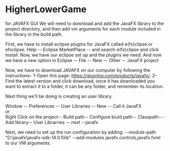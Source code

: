 # HigherLowerGame
for JAVAFX GUI
We will need to download and add the JavaFX library to the project directory, and then add vm arguments for each module included in the library in the build path.

First, we have to install eclipse plugins for JavaFX called e(fx)clipse or efxclipse.
Help -- Eclipse MarketPlace -- and  search e(fx)clipse and click Install.
Now, we have our eclipse set up and the plugins we need.
And now we have a new option in Eclipse  -- File  -- New  -- Other  -- JavaFX project

Now, we have to download JAVAFX on our computer by following the instructions-
1-Open this page: https://gluonhq.com/products/javafx/​ . 
2- Find the latest version  and click download, once it has downloaded you want to extract it to a folder, it can be any folder, and remember its location.

Next thing we’ll be doing is creating an user library.

Window -- Preferences -- User Libraries -- New -- Call it JavaFX         
     or      
Right Click on the project-- Build path-- Configure biuld path-- Classpath---Add library-- User Librarries -- next --javafx

Next, we need tu set up the run configuration by adding: --module-path "D:\javafx\javafx-sdk-14.0.1\lib" --add-modules javafx.controls,javafx.fxml to our VM arguments.
